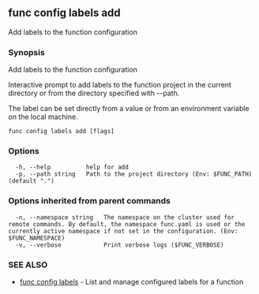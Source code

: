 ## func config labels add

Add labels to the function configuration

### Synopsis

Add labels to the function configuration

Interactive prompt to add labels to the function project in the current
directory or from the directory specified with --path.

The label can be set directly from a value or from an environment variable on
the local machine.


```
func config labels add [flags]
```

### Options

```
  -h, --help          help for add
  -p, --path string   Path to the project directory (Env: $FUNC_PATH) (default ".")
```

### Options inherited from parent commands

```
  -n, --namespace string   The namespace on the cluster used for remote commands. By default, the namespace func.yaml is used or the currently active namespace if not set in the configuration. (Env: $FUNC_NAMESPACE)
  -v, --verbose            Print verbose logs ($FUNC_VERBOSE)
```

### SEE ALSO

* [func config labels](func_config_labels.md)	 - List and manage configured labels for a function

